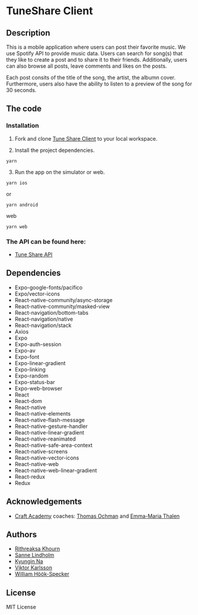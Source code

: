 # TuneShare Client

## Description

This is a mobile application where users can post their favorite music. We use Spotify API to provide music data. Users can search for song(s) that they like to create a post and to share it to their friends. Additionally, users can also browse all posts, leave comments and likes on the posts. 

Each post consits of the title of the song, the artist, the albumn cover. Furthermore, users also have the ability to listen to a preview of the song for 30 seconds.

## The code

### Installation

1. Fork and clone [Tune Share Client](https://github.com/rithreaksa/tuneshare_client) to your local workspace.

2. Install the project dependencies.

```
yarn
```

3. Run the app on the simulator or web.

```
yarn ios
```

or

```
yarn android
```
web
```
yarn web
```

### The API can be found here:

- [Tune Share API](https://github.com/rithreaksa/tuneshare_api)

## Dependencies

* Expo-google-fonts/pacifico
* Expo/vector-icons
* React-native-community/async-storage
* React-native-community/masked-view
* React-navigation/bottom-tabs
* React-navigation/native
* React-navigation/stack
* Axios
* Expo
* Expo-auth-session
* Expo-av
* Expo-font
* Expo-linear-gradient
* Expo-linking
* Expo-random
* Expo-status-bar
* Expo-web-browser
* React
* React-dom
* React-native
* React-native-elements
* React-native-flash-message
* React-native-gesture-handler
* React-native-linear-gradient
* React-native-reanimated
* React-native-safe-area-context
* React-native-screens
* React-native-vector-icons
* React-native-web
* React-native-web-linear-gradient
* React-redux
* Redux

## Acknowledgements

- [Craft Academy](https://www.craftacademy.se/) coaches: [Thomas Ochman](https://github.com/tochman) and [Emma-Maria Thalen](https://github.com/emtalen)
## Authors

- [Rithreaksa Khourn](https://github.com/rithreaksa)
- [Sanne Lindholm](https://github.com/salindholm)
- [Kyungin Na](https://github.com/KyunginNa)
- [Viktor Karlsson](https://github.com/ViktorHek)
- [William Höök-Specker](https://github.com/sealfury)

## License

MIT License
